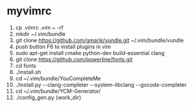 # myvimrc
1. cp .vimrc .vim ~ -rf
2. mkdir ~/.vim/bundle
3. git clone https://github.com/gmarik/vundle.git ~/.vim/bundle/vundle
4. push button F6 to install plugins in vim
5. sudo apt-get install cmake python-dev build-essential clang
6. git clone https://github.com/powerline/fonts.git
7. cd fonts
8. ./install.sh
9. cd ~/.vim/bundle/YouCompleteMe
10. ./install.py --clang-completer --system-libclang --gocode-completer
11. cd ~/.vim/bundle/YCM-Generator/
12. ./config_gen.py {work_dir}
